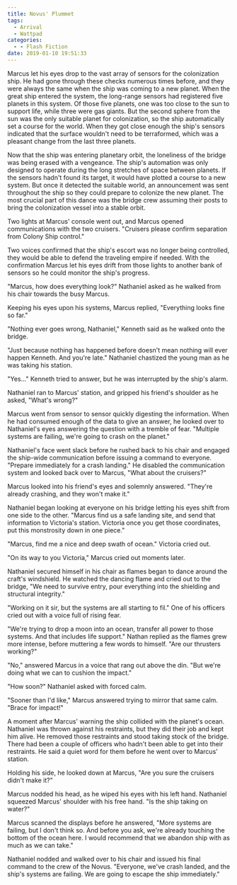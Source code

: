 ```yaml
---
title: Novus' Plummet
tags:
  - Arrival
  - Wattpad
categories:
  - - Flash Fiction
date: 2019-01-10 19:51:33
---
```


Marcus let his eyes drop to the vast array of sensors for the colonization ship.  He had gone through these checks numerous times before, and they were always the same when the ship was coming to a new planet.  When the great ship entered the system, the long-range sensors had registered five planets in this system.  Of those five planets, one was too close to the sun to support life, while three were gas giants.  But the second sphere from the sun was the only suitable planet for colonization, so the ship automatically set a course for the world.  When they got close enough the ship's sensors indicated that the surface wouldn't need to be terraformed, which was a pleasant change from the last three planets.

Now that the ship was entering planetary orbit, the loneliness of the bridge was being erased with a vengeance.  The ship's automation was only designed to operate during the long stretches of space between planets.<!-- more -->  If the sensors hadn't found its target, it would have plotted a course to a new system.  But once it detected the suitable world, an announcement was sent throughout the ship so they could prepare to colonize the new planet.  The most crucial part of this dance was the bridge crew assuming their posts to bring the colonization vessel into a stable orbit.

Two lights at Marcus' console went out, and Marcus opened communications with the two cruisers.  "Cruisers please confirm separation from Colony Ship control."

Two voices confirmed that the ship's escort was no longer being controlled, they would be able to defend the traveling empire if needed.  With the confirmation Marcus let his eyes drift from those lights to another bank of sensors so he could monitor the ship's progress.

"Marcus, how does everything look?"  Nathaniel asked as he walked from his chair towards the busy Marcus.

Keeping his eyes upon his systems, Marcus replied, "Everything looks fine so far."

"Nothing ever goes wrong, Nathaniel," Kenneth said as he walked onto the bridge.

"Just because nothing has happened before doesn't mean nothing will ever happen Kenneth.  And you're late."  Nathaniel chastized the young man as he was taking his station.

"Yes..."  Kenneth tried to answer, but he was interrupted by the ship's alarm.

Nathaniel ran to Marcus' station, and gripped his friend's shoulder as he asked, "What's wrong?"

Marcus went from sensor to sensor quickly digesting the information.  When he had consumed enough of the data to give an answer, he looked over to Nathaniel's eyes answering the question with a tremble of fear.  "Multiple systems are failing, we're going to crash on the planet."

Nathaniel's face went slack before he rushed back to his chair and engaged the ship-wide communication before issuing a command to everyone.  "Prepare immediately for a crash landing."  He disabled the communication system and looked back over to Marcus, "What about the cruisers?"

Marcus looked into his friend's eyes and solemnly answered.  "They're already crashing, and they won't make it."

Nathaniel began looking at everyone on his bridge letting his eyes shift from one side to the other.  "Marcus find us a safe landing site, and send that information to Victoria's station.  Victoria once you get those coordinates, put this monstrosity down in one piece."

"Marcus, find me a nice and deep swath of ocean."  Victoria cried out.

"On its way to you Victoria," Marcus cried out moments later.

Nathaniel secured himself in his chair as flames began to dance around the craft's windshield.  He watched the dancing flame and cried out to the bridge, "We need to survive entry, pour everything into the shielding and structural integrity."

"Working on it sir, but the systems are all starting to fil."  One of his officers cried out with a voice full of rising fear.

"We're trying to drop a moon into an ocean, transfer all power to those systems.  And that includes life support."  Nathan replied as the flames grew more intense, before muttering a few words to himself.  "Are our thrusters working?"

"No," answered Marcus in a voice that rang out above the din.  "But we're doing what we can to cushion the impact."

"How soon?"  Nathaniel asked with forced calm.

"Sooner than I'd like," Marcus answered trying to mirror that same calm.  "Brace for impact!"

A moment after Marcus' warning the ship collided with the planet's ocean.  Nathaniel was thrown against his restraints, but they did their job and kept him alive.  He removed those restraints and stood taking stock of the bridge.  There had been a couple of officers who hadn't been able to get into their restraints.  He said a quiet word for them before he went over to Marcus' station.

Holding his side, he looked down at Marcus, "Are you sure the cruisers didn't make it?"

Marcus nodded his head, as he wiped his eyes with his left hand.  Nathaniel squeezed Marcus' shoulder with his free hand.  "Is the ship taking on water?"

Marcus scanned the displays before he answered, "More systems are failing, but I don't think so.  And before you ask, we're already touching the bottom of the ocean here.  I would recommend that we abandon ship with as much as we can take."

Nathaniel nodded and walked over to his chair and issued his final command to the crew of the Novus.  "Everyone, we've crash landed, and the ship's systems are failing.  We are going to escape the ship immediately."